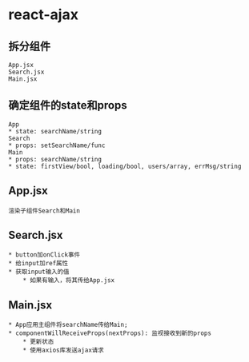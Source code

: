 # react-ajax
## 拆分组件
    App.jsx
    Search.jsx
    Main.jsx
## 确定组件的state和props
    App
    * state: searchName/string
    Search
    * props: setSearchName/func
    Main
    * props: searchName/string
    * state: firstView/bool, loading/bool, users/array, errMsg/string
## App.jsx
    渲染子组件Search和Main
## Search.jsx
    * button加onClick事件
    * 给input加ref属性
    * 获取input输入的值
        * 如果有输入，将其传给App.jsx
## Main.jsx
    * App应用主组件将searchName传给Main;
    * componentWillReceiveProps(nextProps): 监视接收到新的props
        * 更新状态
        * 使用axios库发送ajax请求
